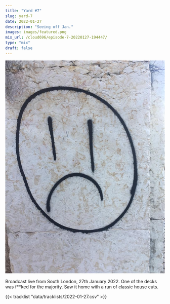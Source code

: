 ```yaml
---
title: "Yard #7"
slug: yard-7
date: 2022-01-27
description: "Seeing off Jan."
images: images/featured.png
mix_url: /cloud696/episode-7-20220127-194447/
type: "mix"
draft: false
---
```


![artwork](images/featured.png)

Broadcast live from South London, 27th January 2022. One of the decks was f\*\*ked for the majority. Saw it home with a run of classic house cuts.

{{< tracklist "data/tracklists/2022-01-27.csv" >}}
